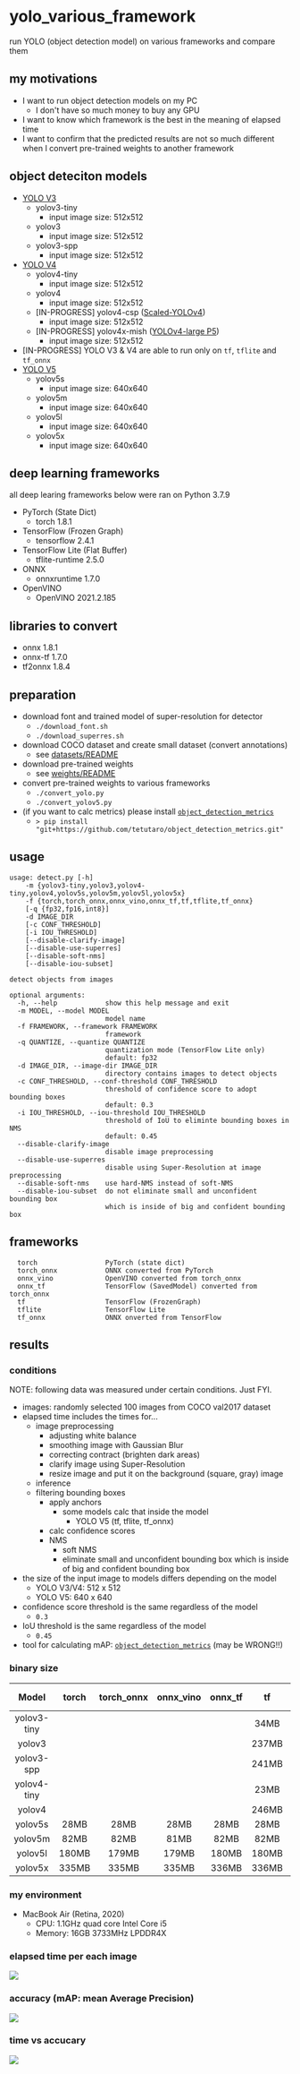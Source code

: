 # yolo_various_framework

run YOLO (object detection model) on various frameworks and compare them

## my motivations

- I want to run object detection models on my PC
    - I don't have so much money to buy any GPU
- I want to know which framework is the best in the meaning of elapsed time
- I want to confirm that the predicted results are not so much different when I convert pre-trained weights to another framework

## object deteciton models

- [YOLO V3](https://github.com/pjreddie/darknet)
    - yolov3-tiny
        - input image size: 512x512
    - yolov3
        - input image size: 512x512
    - yolov3-spp
        - input image size: 512x512
- [YOLO V4](https://github.com/AlexeyAB/darknet)
    - yolov4-tiny
        - input image size: 512x512
    - yolov4
        - input image size: 512x512
    - [IN-PROGRESS] yolov4-csp ([Scaled-YOLOv4](https://github.com/WongKinYiu/ScaledYOLOv4/tree/yolov4-csp))
        - input image size: 512x512
    - [IN-PROGRESS] yolov4x-mish ([YOLOv4-large P5](https://github.com/WongKinYiu/ScaledYOLOv4/tree/yolov4-large))
        - input image size: 512x512
- [IN-PROGRESS] YOLO V3 & V4 are able to run only on `tf`, `tflite` and `tf_onnx`
- [YOLO V5](https://github.com/ultralytics/yolov5)
    - yolov5s
        - input image size: 640x640
    - yolov5m
        - input image size: 640x640
    - yolov5l
        - input image size: 640x640
    - yolov5x
        - input image size: 640x640

## deep learning frameworks

all deep learing frameworks below were ran on Python 3.7.9

- PyTorch (State Dict)
    - torch 1.8.1
- TensorFlow (Frozen Graph)
    - tensorflow 2.4.1
- TensorFlow Lite (Flat Buffer)
    - tflite-runtime 2.5.0
- ONNX
    - onnxruntime 1.7.0
- OpenVINO
    - OpenVINO 2021.2.185

## libraries to convert

- onnx 1.8.1
- onnx-tf 1.7.0
- tf2onnx 1.8.4

## preparation

- download font and trained model of super-resolution for detector
    - `./download_font.sh`
    - `./download_superres.sh`
- download COCO dataset and create small dataset (convert annotations)
    - see [datasets/README](https://github.com/tetutaro/yolo_various_framework/tree/main/datasets)
- download pre-trained weights
    - see [weights/README](https://github.com/tetutaro/yolo_various_framework/tree/main/weights)
- convert pre-trained weights to various frameworks
    - `./convert_yolo.py`
    - `./convert_yolov5.py`
- (if you want to calc metrics) please install [`object_detection_metrics`](https://github.com/tetutaro/object_detection_metrics)
    - `> pip install "git+https://github.com/tetutaro/object_detection_metrics.git"`

## usage

```
usage: detect.py [-h]
    -m {yolov3-tiny,yolov3,yolov4-tiny,yolov4,yolov5s,yolov5m,yolov5l,yolov5x}
    -f {torch,torch_onnx,onnx_vino,onnx_tf,tf,tflite,tf_onnx}
    [-q {fp32,fp16,int8}]
    -d IMAGE_DIR
    [-c CONF_THRESHOLD]
    [-i IOU_THRESHOLD]
    [--disable-clarify-image]
    [--disable-use-superres]
    [--disable-soft-nms]
    [--disable-iou-subset]

detect objects from images

optional arguments:
  -h, --help            show this help message and exit
  -m MODEL, --model MODEL
                        model name
  -f FRAMEWORK, --framework FRAMEWORK
                        framework
  -q QUANTIZE, --quantize QUANTIZE
                        quantization mode (TensorFlow Lite only)
                        default: fp32
  -d IMAGE_DIR, --image-dir IMAGE_DIR
                        directory contains images to detect objects
  -c CONF_THRESHOLD, --conf-threshold CONF_THRESHOLD
                        threshold of confidence score to adopt bounding boxes
                        default: 0.3
  -i IOU_THRESHOLD, --iou-threshold IOU_THRESHOLD
                        threshold of IoU to eliminte bounding boxes in NMS
                        default: 0.45
  --disable-clarify-image
                        disable image preprocessing
  --disable-use-superres
                        disable using Super-Resolution at image preprocessing
  --disable-soft-nms    use hard-NMS instead of soft-NMS
  --disable-iou-subset  do not eliminate small and unconfident bounding box
                        which is inside of big and confident bounding box
```

## frameworks

```
  torch                 PyTorch (state dict)
  torch_onnx            ONNX converted from PyTorch
  onnx_vino             OpenVINO converted from torch_onnx
  onnx_tf               TensorFlow (SavedModel) converted from torch_onnx
  tf                    TensorFlow (FrozenGraph)
  tflite                TensorFlow Lite
  tf_onnx               ONNX onverted from TensorFlow
```

## results

### conditions

NOTE: following data was measured under certain conditions. Just FYI.

- images: randomly selected 100 images from COCO val2017 dataset
- elapsed time includes the times for...
    - image preprocessing
        - adjusting white balance
        - smoothing image with Gaussian Blur
        - correcting contract (brighten dark areas)
        - clarify image using Super-Resolution
        - resize image and put it on the background (square, gray) image
    - inference
    - filtering bounding boxes
        - apply anchors
            - some models calc that inside the model
                - YOLO V5 (tf, tflite, tf_onnx)
        - calc confidence scores
        - NMS
            - soft NMS
            - eliminate small and unconfident bounding box which is inside of big and confident bounding box
- the size of the input image to models differs depending on the model
    - YOLO V3/V4: 512 x 512
    - YOLO V5: 640 x 640
- confidence score threshold is the same regardless of the model
    - `0.3`
- IoU threshold is the same regardless of the model
    - `0.45`
- tool for calculating mAP: [`object_detection_metrics`](https://github.com/tetutaro/object_detection_metrics) (may be WRONG!!)

### binary size

| Model | torch | torch_onnx | onnx_vino | onnx_tf | tf | tflite (fp32) | tflite (fp16) | tflite (int8) | tf_onnx |
|:---:|:---:|:---:|:---:|:---:|:---:|:---:|:---:|:---:|:---:|
| yolov3-tiny | | | | | 34MB | 34MB | 17MB | 8.6MB | 34MB |
| yolov3 | | | | | 237MB | 236MB | 118MB | 60MB | 236MB |
| yolov3-spp | | | | | 241MB | 240MB | 120MB | 61MB | 240MB |
| yolov4-tiny | | | | | 23MB | 23MB | 12MB | 5.9MB | 23MB |
| yolov4 | | | | | 246MB | 246MB | 123MB | 63MB | 246MB |
| yolov5s | 28MB | 28MB | 28MB | 28MB | 28MB | 28MB | 14MB | 7.4MB | 28MB |
| yolov5m | 82MB | 82MB | 81MB | 82MB | 82MB | 82MB | 41MB | 21MB | 82MB |
| yolov5l | 180MB | 179MB | 179MB | 180MB | 180MB | 180MB | 90MB | 46MB | 180MB |
| yolov5x | 335MB | 335MB | 335MB | 336MB | 336MB | 335MB | 168MB | 85MB | 335MB |

### my environment

- MacBook Air (Retina, 2020)
    - CPU: 1.1GHz quad core Intel Core i5
    - Memory: 16GB 3733MHz LPDDR4X

### elapsed time per each image

![](ipynb/time.png)

### accuracy (mAP: mean Average Precision)

![](ipynb/map.png)

### time vs accucary

![](ipynb/time_vs_map.png)
